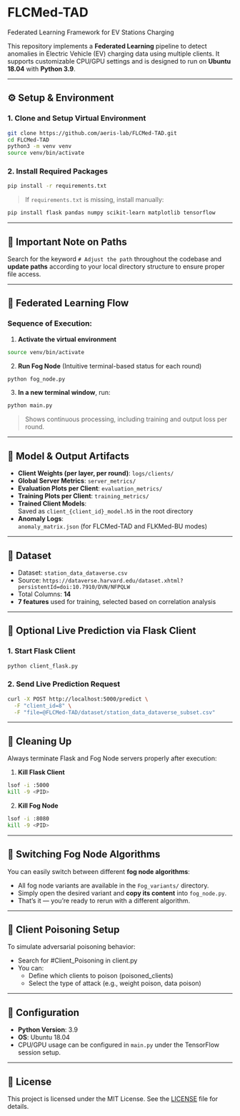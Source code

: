 # FLCMed-TAD
Federated Learning Framework for EV Stations Charging 

This repository implements a **Federated Learning** pipeline to detect anomalies in Electric Vehicle (EV) charging data using multiple clients. It supports customizable CPU/GPU settings and is designed to run on **Ubuntu 18.04** with **Python 3.9**.

---

## ⚙️ Setup & Environment

### 1. Clone and Setup Virtual Environment

```bash
git clone https://github.com/aeris-lab/FLCMed-TAD.git
cd FLCMed-TAD
python3 -m venv venv
source venv/bin/activate
```

### 2. Install Required Packages

```bash
pip install -r requirements.txt
```

> If `requirements.txt` is missing, install manually:
```bash
pip install flask pandas numpy scikit-learn matplotlib tensorflow
```

---

##  Important Note on Paths

Search for the keyword `# Adjust the path` throughout the codebase and **update paths** according to your local directory structure to ensure proper file access.

---

##  Federated Learning Flow

### Sequence of Execution:

1. **Activate the virtual environment**

```bash
source venv/bin/activate
```

2. **Run Fog Node** (Intuitive terminal-based status for each round)

```bash
python fog_node.py
```

3. **In a new terminal window**, run:

```bash
python main.py
```

> Shows continuous processing, including training and output loss per round.

---

##  Model & Output Artifacts

- **Client Weights (per layer, per round)**: `logs/clients/`
- **Global Server Metrics**: `server_metrics/`
- **Evaluation Plots per Client**: `evaluation_metrics/`
- **Training Plots per Client**: `training_metrics/`
- **Trained Client Models**:  
  Saved as `client_{client_id}_model.h5` in the root directory
- **Anomaly Logs**:  
  `anomaly_matrix.json` (for FLCMed-TAD and FLKMed-BU modes)

---

##  Dataset

- Dataset: `station_data_dataverse.csv`
- Source: `https://dataverse.harvard.edu/dataset.xhtml?persistentId=doi:10.7910/DVN/NFPQLW`
- Total Columns: **14**
- **7 features** used for training, selected based on correlation analysis

---

##  Optional Live Prediction via Flask Client

### 1. Start Flask Client

```bash
python client_flask.py
```

### 2. Send Live Prediction Request

```bash
curl -X POST http://localhost:5000/predict \
  -F "client_id=8" \
  -F "file=@FLCMed-TAD/dataset/station_data_dataverse_subset.csv"
```

---

##  Cleaning Up

Always terminate Flask and Fog Node servers properly after execution:

1. **Kill Flask Client**
```bash
lsof -i :5000
kill -9 <PID>
```

2. **Kill Fog Node**
```bash
lsof -i :8080
kill -9 <PID>
```

---

##  Switching Fog Node Algorithms

You can easily switch between different **fog node algorithms**:

- All fog node variants are available in the `Fog_variants/` directory.
- Simply open the desired variant and **copy its content** into `fog_node.py`.
- That’s it — you’re ready to rerun with a different algorithm.

---

##  Client Poisoning Setup

To simulate adversarial poisoning behavior:
- Search for #Client_Poisoning in client.py
- You can:
    - Define which clients to poison (poisoned_clients)
    - Select the type of attack (e.g., weight poison, data poison)
---

##  Configuration

- **Python Version**: 3.9  
- **OS**: Ubuntu 18.04  
- CPU/GPU usage can be configured in `main.py` under the TensorFlow session setup.

---

##  License

This project is licensed under the MIT License. See the [LICENSE](LICENSE) file for details.
